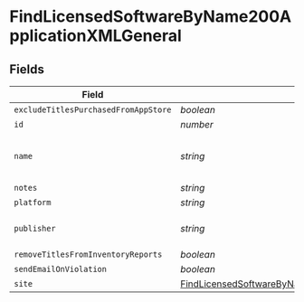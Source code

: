 # FindLicensedSoftwareByName200ApplicationXMLGeneral


## Fields

| Field                                                                                                                                       | Type                                                                                                                                        | Required                                                                                                                                    | Description                                                                                                                                 | Example                                                                                                                                     |
| ------------------------------------------------------------------------------------------------------------------------------------------- | ------------------------------------------------------------------------------------------------------------------------------------------- | ------------------------------------------------------------------------------------------------------------------------------------------- | ------------------------------------------------------------------------------------------------------------------------------------------- | ------------------------------------------------------------------------------------------------------------------------------------------- |
| `excludeTitlesPurchasedFromAppStore`                                                                                                        | *boolean*                                                                                                                                   | :heavy_minus_sign:                                                                                                                          | N/A                                                                                                                                         |                                                                                                                                             |
| `id`                                                                                                                                        | *number*                                                                                                                                    | :heavy_minus_sign:                                                                                                                          | N/A                                                                                                                                         | 1                                                                                                                                           |
| `name`                                                                                                                                      | *string*                                                                                                                                    | :heavy_check_mark:                                                                                                                          | Name of the licensed software                                                                                                               | Adobe Creative Suite                                                                                                                        |
| `notes`                                                                                                                                     | *string*                                                                                                                                    | :heavy_minus_sign:                                                                                                                          | N/A                                                                                                                                         |                                                                                                                                             |
| `platform`                                                                                                                                  | *string*                                                                                                                                    | :heavy_minus_sign:                                                                                                                          | N/A                                                                                                                                         | Mac                                                                                                                                         |
| `publisher`                                                                                                                                 | *string*                                                                                                                                    | :heavy_minus_sign:                                                                                                                          | N/A                                                                                                                                         | Adobe Systems Incorporated                                                                                                                  |
| `removeTitlesFromInventoryReports`                                                                                                          | *boolean*                                                                                                                                   | :heavy_minus_sign:                                                                                                                          | N/A                                                                                                                                         |                                                                                                                                             |
| `sendEmailOnViolation`                                                                                                                      | *boolean*                                                                                                                                   | :heavy_minus_sign:                                                                                                                          | N/A                                                                                                                                         |                                                                                                                                             |
| `site`                                                                                                                                      | [FindLicensedSoftwareByName200ApplicationXMLGeneralSite](../../models/operations/findlicensedsoftwarebyname200applicationxmlgeneralsite.md) | :heavy_minus_sign:                                                                                                                          | N/A                                                                                                                                         |                                                                                                                                             |